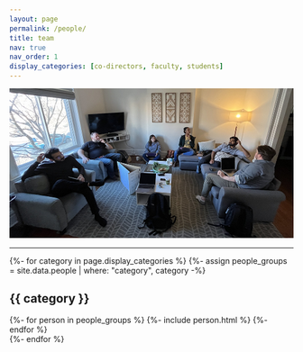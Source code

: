 ```yaml
---
layout: page
permalink: /people/
title: team
nav: true
nav_order: 1
display_categories: [co-directors, faculty, students]
---
```


<p style="text-align: center">
<img src="assets/img/acrg_2023retreat.jpg" width="800">
</p>

---

<!-- pages/people.md -->

<div class="projects">
    {%- for category in page.display_categories %}
        {%- assign people_groups = site.data.people | where: "category", category -%}
        <h2 class="category"> {{ category }} </h2>
            <div class="grid">
                {%- for person in people_groups %}
                    {%- include person.html %}
                {%- endfor %}
            </div>
    {%- endfor %}
</div>

